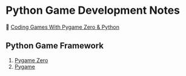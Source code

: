 # Python Game Development Notes

:closed_book: [Coding Games With Pygame Zero & Python](https://electronstudio.github.io/pygame-zero-book/)

## Python Game Framework

1. [Pygame Zero](https://pygame-zero.readthedocs.io/en/stable/index.html)
2. [Pygame](https://www.pygame.org/)
